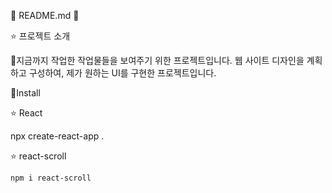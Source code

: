 🌟 README.md 🌟

⭐ 프로젝트 소개

🚩지금까지 작업한 작업물들을 보여주기 위한 프로젝트입니다. 웹 사이트 디자인을 계획하고 구성하여, 제가 원하는 UI를 구현한 프로젝트입니다.

🚀Install

⭐ React

npx create-react-app .

⭐ react-scroll

    npm i react-scroll
